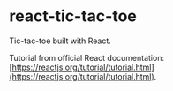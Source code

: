 # react-tic-tac-toe
Tic-tac-toe built with React.

Tutorial from official React documentation: [https://reactjs.org/tutorial/tutorial.html](https://reactjs.org/tutorial/tutorial.html).
